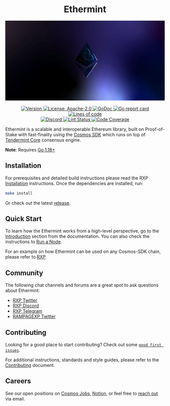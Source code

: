 <!--
parent:
  order: false
-->

<div align="center">
  <h1> Ethermint </h1>
</div>

![banner](docs/ethermint.jpg)

<div align="center">
  <a href="https://github.com/RAMPAGEXP/ethermint/releases/latest">
    <img alt="Version" src="https://img.shields.io/github/tag/RAMPAGEXP/ethermint.svg" />
  </a>
  <a href="https://github.com/RAMPAGEXP/ethermint/blob/main/LICENSE">
    <img alt="License: Apache-2.0" src="https://img.shields.io/github/license/RAMPAGEXP/ethermint.svg" />
  </a>
  <a href="https://pkg.go.dev/github.com/RAMPAGEXP/ethermint">
    <img alt="GoDoc" src="https://godoc.org/github.com/RAMPAGEXP/ethermint?status.svg" />
  </a>
  <a href="https://goreportcard.com/report/github.com/RAMPAGEXP/ethermint">
    <img alt="Go report card" src="https://goreportcard.com/badge/github.com/RAMPAGEXP/ethermint"/>
  </a>
  <a href="https://bestpractices.coreinfrastructure.org/projects/5018">
    <img alt="Lines of code" src="https://img.shields.io/tokei/lines/github/RAMPAGEXP/ethermint">
  </a>
</div>
<div align="center">
  <a href="https://discord.gg/trje9XuAmy">
    <img alt="Discord" src="https://img.shields.io/discord/809048090249134080.svg" />
  </a>
  <a href="https://github.com/RAMPAGEXP/ethermint/actions?query=branch%3Amain+workflow%3ALint">
    <img alt="Lint Status" src="https://github.com/RAMPAGEXP/ethermint/actions/workflows/lint.yml/badge.svg?branch=main" />
  </a>
  <a href="https://codecov.io/gh/RAMPAGEXP/ethermint">
    <img alt="Code Coverage" src="https://codecov.io/gh/RAMPAGEXP/ethermint/branch/main/graph/badge.svg" />
  </a>
</div>

Ethermint is a scalable and interoperable Ethereum library, built on Proof-of-Stake with fast-finality using the [Cosmos SDK](https://github.com/cosmos/cosmos-sdk/) which runs on top of [Tendermint Core](https://github.com/tendermint/tendermint) consensus engine.

**Note**: Requires [Go 1.18+](https://golang.org/dl/)

## Installation

For prerequisites and detailed build instructions please read the RXP [Installation](https://rxp.dev/quickstart/installation.html) instructions. Once the dependencies are installed, run:

```bash
make install
```

Or check out the latest [release](https://github.com/RAMPAGEXP/ethermint/releases).

## Quick Start

To learn how the Ethermint works from a high-level perspective, go to the [Introduction](https://rxp.dev/intro/overview.html) section from the documentation. You can also check the instructions to [Run a Node](https://rxp.dev/quickstart/run_node.html).

For an example on how Ethermint can be used on any Cosmos-SDK chain, please refer to [RXP](https://www.github.com/RAMPAGEXP/rxp).

## Community

The following chat channels and forums are a great spot to ask questions about Ethermint:

- [RXP Twitter](https://twitter.com/RXPOrg)
- [RXP Discord](https://discord.gg/trje9XuAmy)
- [RXP Telegram](https://t.me/RXPOrg)
- [RAMPAGEXP Twitter](https://twitter.com/RAMPAGEXPHQ)

## Contributing

Looking for a good place to start contributing? Check out some [`good first issues`](https://github.com/RAMPAGEXP/ethermint/issues?q=is%3Aopen+is%3Aissue+label%3A%22good+first+issue%22).

For additional instructions, standards and style guides, please refer to the [Contributing](./CONTRIBUTING.md) document.

## Careers

See our open positions on [Cosmos Jobs](https://jobs.cosmos.network/project/rxp-d0sk1uxuh-remote/), [Notion](https://RAMPAGEXP.notion.site), or feel free to [reach out](mailto:careers@thars.is) via email.
